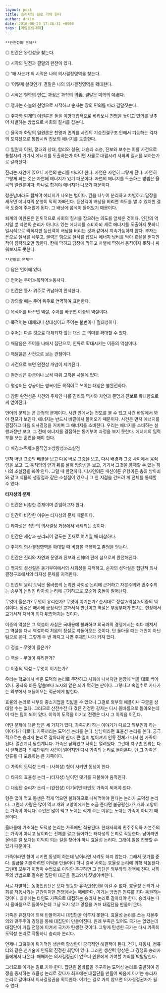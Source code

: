 ```yaml
---
layout: post
title: 승리자의 길로 가야 한다
author: drkim
date: 2016-06-29 17:48:31 +0900
tags: [깨달음의대화]
---
```

 


    **완전성의 문제**

  


◎ 인간은 완전성을 찾는다.   
      
◎ 시작의 완전과 결말의 완전이 있다.  
      
◎ '왜 사는가'의 시작은 나의 의사결정영역을 찾는다.   
      
◎ '어떻게 살것인가' 결말은 나의 의사결정영역을 확대한다.  
      
◎ 시작은 철학의 인仁, 과정은 과학의 의義, 결말은 미학의 예禮다. 

  


◎ 맹자는 하늘의 천명으로 시작하고 순자는 땅의 민의를 따라 결말짓는다.   
      
◎ 주자와 퇴계의 이원론은 둘을 이항대립적으로 바라보니 천명을 높이고 민의를 낮추어 차별하는 방법으로 사회의 질서를 잡는다.   
      
◎ 율곡과 화담의 일원론은 천명과 민의를 사건의 기승전결구조 안에서 기능하는 각자의 포지션으로 통합시켜 진보의 에너지를 도출한다.  
      
◎ 일원과 이원, 절대와 상대, 합리와 실용, 대승과 소승, 진보와 보수는 이를 사건으로 통합시켜 거기서 에너지를 도출하는가 아니면 사물로 대립시켜 사회의 질서를 꾀하는가로 갈라진다. 

  


진리는 자연에 있으니 자연의 순리를 따라야 한다. 자연은 자연히 그렇게 된다. 자연히 그렇게 되는 것은 자연에 에너지가 있기 때문이다. 자연의 에너지를 도출하는 방법은 율곡의 일원론이다. 하나로 합쳐야 에너지가 나오기 때문이다. 

  


청춘남녀라도 합쳐야 에너지가 나오는 법이다. 칸을 나누어 분리하고 차별하고 담장을 세우면 에너지의 운행이 막혀 자빠진다. 등산객이 배낭을 버리면 속도를 낼 수 있지만 결국 도중에 주저앉게 된다. 그 배낭에 음식이 들어있기 때문이다. 

  


퇴계의 이원론은 인위적으로 사회의 질서를 잡으려는 의도를 앞세운 것이다. 인간의 억지일 뿐 자연의 순리가 아니다. 있는 에너지를 소비하되 새로 에너지를 도출하지 못하니 일시적으로 먹히지만 등산객이 배낭을 버리는 것과 같아서 지속가능하지 않다. 부자는 돈으로 질서를 세우고, 권력은 힘으로 질서를 잡으니 에너지 낭비를 막아 효율을 얻지만 적이 침략해오면 망한다. 칸에 막히고 담장에 막히고 차별에 막혀서 움직이지 못하니 싸워보지도 못한다. 

  


  

    **언어의 문제**

  


◎ 답은 언어에 있다.   
      
◎ 언어는 주어≫목적어≫동사다.  
      
◎ 인간은 동사 위주로 귀납하여 인식한다.   
      
◎ 창의할 때는 주어 위주로 연역하여 표현한다.   
      
◎ 목적어를 바꾸면 역설, 주어를 바꾸면 이중의 역설이다.   
      
◎ 목적어는 대체되니 상대성이고 주어는 불변이니 절대성이다.   
      
◎ 주어는 다른 것으로 대체되지 않는 대신 그 의미를 확대할 수 있다.   
      
◎ 깨달음은 주어를 나에서 집단으로, 인류로 확대시키는 이중의 역설이다. 

  


◎ 깨달음은 사건으로 보는 관점이다.  
      
◎ 사건으로 보면 완전성 개념이 제기된다.   
      
◎ 완전성은 황금이나 보석 따위 고착된 사물에 없다.   
      
◎ 명성이든 성공이든 행복이든 목적어로 쓰이는 대상은 불완전하다.   
      
◎ 참된 완전성은 사건의 주체인 나를 진리와 역사와 자연과 문명과 진보로 확대함으로써 얻어진다. 

  


언어의 문제는 곧 관점의 문제이다. 사건 안에서는 전모를 볼 수 없고 사건 바깥에서 봐야 전모가 보인다. 에너지는 반드시 바깥에서 들어오기 때문이다. 사건은 먼저 에너지를 결집하고 다음 의사결정을 거치며 그 에너지를 소비한다. 우리는 에너지를 소비하는 실행과정만 보고, 그 전에 에너지를 결집하는 동기부여 과정을 보지 못한다. 에너지의 입력부를 보는 훈련을 해야 한다. 

  


◎ 배경≫주체≫움직임≫방향성≫소실점 

  


먼저 어떤 그것의 배경을 보고 다음 바로 그것을 보고, 다시 배경과 그것 사이에서 움직임을 보고, 그 움직임의 앞과 뒤를 살펴 방향성을 보고, 거기서 그것을 통제할 수 있는 하나의 소실점을 봐야 한다. 그럴 때 완전하다. 디자인이든 패션이든 유행이든 총의 방아쇠와 같고 식물의 생장점과 같은 소실점이 있으니 그 한 지점을 건드려 계 전체를 통제할 수 있다. 

  


**타자성의 문제**

  


◎ 인간은 비참한 존재이며 존엄하고자 한다.  
      
◎ 인간이 비참한 이유는 타자성의 문제 때문이다.  
      
◎ 타자성은 집단의 의사결정 과정에서 배제되는 것이다.   
      
◎ 인간은 세상과 분리되어 겉도는 존재로 여겨질 때 비참하다.  
      
◎ 주체의 의사결정영역을 확대할 때 비참을 극복하고 존엄을 얻는다.   
      
◎ 인간은 진리와 자연과 문명과 진보와 신神의 편에 섬으로써 완전해진다. 

  


◎ 맹자의 성선설은 동기부여에서의 사회성을 지적하고, 순자의 성악설은 집단적 의사결정구조에서의 타자성 문제를 지적한다.   
      
◎ 인간의 윤리 도덕은 올바름의 논리인 사회성 논리에 근거하고 자본주의와 민주주의는 승부의 논리인 타자성 논리에 근거하므로 모순과 충돌이 일어난다. 

  


무엇이 옳은가? 무엇이 유리한가? 무엇이 이기는가? 순서대로 정설≫역설≫이중의 역설이다. 정설은 매사에 긍정적인 교과서적 판단이고 역설은 부정부패가 판치는 현장에서 교과서적 지식이 죄다 뒤집어지는 것이다. 

  


이중의 역설은 그 역설이 사실은 국내용에 불과하고 외국과의 경쟁에서는 죄다 깨져서 그 역설을 다시 역설하여 처음의 정설로 되돌아오는 것이다. 단 돌아올 때는 개인이 아닌 팀으로 온다. 그렇게 두 번 깨지고 나면 주체인 나가 커져 있다. 

  


◎ 정설 – 무엇이 옳은가?  
      
◎ 역설 – 무엇이 유리한가?  
      
◎ 이중의 역설 – 무엇이 이기는가? 

  


우리는 학교에서 배운 도덕의 논리로 무장하고 사회에 나서지만 현장에 썩을 대로 썩어 있다. 공자의 바른 말씀보다 노자의 얕은 꾀가 먹히는 판이다. 그렇다고 속임수로 가다가는 외부에서 쳐들어오는 적군에게 밟힌다. 

  


효율의 논리로 내부의 중소기업을 짓밟을 수 있으나 그걸로 외부의 애플이나 구글을 상대할 수는 없다. 그러므로 산전수전 다 겪은 진정한 강자는 다시 올바름으로 돌아오는데 이 때는 팀이 되어 있다. 이익이 도덕을 이기고 전쟁은 다시 그 이익을 이긴다. 

  


어떤 문제에 대한 답은 세 가지가 있다. 가족끼리 하는 이야기가 다르고 외부인과 하는 이야기가 다르다. 가족끼리는 도덕성 논리를 쓴다. 남남이라면 효율성 논리를 쓴다. 궁극적으로는 승리자 논리로 갈아타야 한다. 큰 일이 벌어져서 인류 전체가 다시 한 가족이 된다. 열린계냐 닫힌계냐다. 가족은 닫혀있고 사회는 열려있다. 그런데 지구촌 인류는 다시 닫혀있다. 인류단위의 사건이 벌어지면 다시 가족의 논리로 돌아온다. 단 그 가족은 인류를 다 포용하는 큰 가족이다. 

  


◎ 가족의 도덕성 논리 – (사회성) 형이 시키면 동생이 한다.  
      
◎ 타자의 효율성 논리 – (타자성) 남이면 댓가를 지불해야 움직인다.  
      
◎ 대집단 승리자 논리 – (완전성) 이기려면 타인도 가족이 되어야 한다. 

  


형은 많이 먹고 동생은 적게 먹으면 불화하므로 나눠먹어야 한다는 논리가 도덕성 논리다. 그런데 사람은 많이 먹고 개와 고양이에게는 조금 준다면 불공평한가? 개와 고양이는 가족이 아니다. 주인은 많이 먹고 노예는 적게 주는 이유는 노예는 가족이 아니기 때문이다. 

  


올바름에 기초하는 도덕성 논리는 가족에만 적용된다. 현대사회의 민주주의와 자본주의는 가족이 아니고 남이라는 전제를 깔고 들어가는 타자성의 논리로 작동한다. 남이라면 올바른 길 보다는 이익이 되는 길을 찾아야 하니 효율성 논리다. 그래야 일을 진행할 수 있기 때문이다. 

  


가족이라면 형이 시키면 동생이 하는데 남이라면 시켜도 하지 않는다. 그래서 댓가를 준다. 임금을 지불하려면 이익을 만들어야 하니 결국 사회는 효율성 논리에 의해 작동한다. 그런데 모두가 이명박 수법으로 이익만 추구하면 그 집단은 외부와의 경쟁에 진다. 사회주의 방법으로 결속한 집단이 대군을 몰고와서 짓밟아버린다. 

  


서로 차별하는 농경민집단은 보다 평등한 유족민집단을 이길 수 없다. 효율성 논리가 사회를 작동시키는 근간이지만 전쟁에서는 패배한다. 이기는 방법은 인류를 죄다 동원하는 것이다. 최후에는 타인도 가족으로 대접하는 승리자 논리로 갈아타야 한다. 승리자는 다시 올바름으로 돌아오는데 그냥 오지 않고 경쟁을 거쳐 대집단을 만들어 온다. 

  


가족은 유전자에 의해 만들어지니 대집단을 이루지 못한다. 효율성 논리를 쓰는 자본주의와 민주주의 경쟁을 통해 대집단이 만들어진다. 원래 부족은 있어도 국가는 없었는데 대집단이 거듭 전쟁에 이겨서 국가가 탄생한 것이다. 그렇게 탄생한 국가는 다시 가족의 도덕성 논리로 작동하니 승리자 논리다. 

  


언제나 그렇듯이 획기적인 생산력 향상만이 궁극적인 해결책이 된다. 전기, 자동차, 컴퓨터와 같은 신기술에 인류의 진정한 희망이 있다. 그러한 생산력 향상은 그 경쟁의 승리자들에게서 나온다. 패배자는 의사결정권이 없으니 인류에게 기여할 기회를 박탈당한다. 

  


그러므로 이기는 길로 가야 한다. 집단은 올바름을 추구하는 도덕성 논리로 출발하여 경쟁을 중시하는 효율성 논리로 갔다가 최후에는 대집단을 만들어 싸움에 이기는 승리자 논리로 갈아타서 의사결정권을 획득한다. 이기는 길로 가지 않으면 의사결정권자가 될 수 없다.